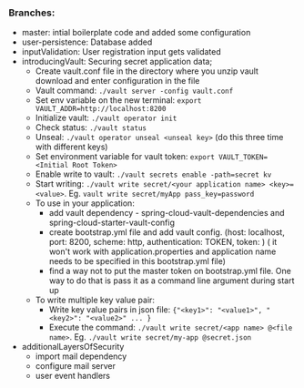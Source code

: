 ### Branches:

* master: intial boilerplate code and added some configuration
* user-persistence: Database added 
* inputValidation: User registration input gets validated
* introducingVault: Securing secret application data; 
 	* Create vault.conf file in the directory where you unzip vault download and enter configuration in the file
 	* Vault command: `./vault server -config vault.conf`
	* Set env variable on the new terminal: `export VAULT_ADDR=http://localhost:8200`
	* Initialize vault: `./vault operator init`
	* Check status: `./vault status`
	* Unseal: `./vault operator unseal <unseal key>` (do this three time with different keys)
	* Set environment variable for vault token: `export VAULT_TOKEN=<Initial Root Token>`
	* Enable write to vault: `./vault secrets enable -path=secret kv`
	* Start writing: `./vault write secret/<your application name> <key>=<value>`. Eg. `vault write secret/myApp pass_key=password`
	* To use in your application:
  		* add vault dependency - spring-cloud-vault-dependencies and spring-cloud-starter-vault-config
  		* create bootstrap.yml file and add vault config. (host: localhost, port: 8200, scheme: http, authentication: TOKEN, token: <Inital Root Token>) (		it won't work with application.properties and application name needs to be specified in this bootstrap.yml file)
  		* find a way not to put the master token on bootstrap.yml file. One way to do that is pass it as a command line argument during start up
  	* To write multiple key value pair: 
  		* Write key value pairs in json file: `{"<key1>": "<value1>", "<key2>": "<value2>" ... }`
  		* Execute the command: `./vault write secret/<app name> @<file name>`. Eg. `./vault write secret/my-app @secret.json`
* additionalLayersOfSecurity
	* import mail dependency
	* configure mail server 
	* user event handlers 